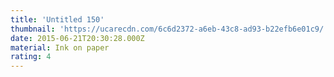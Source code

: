 ```yaml
---
title: 'Untitled 150'
thumbnail: 'https://ucarecdn.com/6c6d2372-a6eb-43c8-ad93-b22efb6e01c9/'
date: 2015-06-21T20:30:28.000Z
material: Ink on paper
rating: 4
---
```

